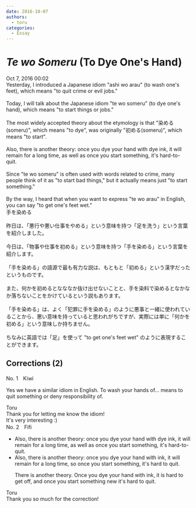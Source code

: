 ```yaml
---
date: 2016-10-07
authors:
  - toru
categories:
  - Essay
---
```


<h1 id="subject_show"><strong><em>Te wo Someru</strong></em> (To Dye One's Hand)</h1>
<div class="date">Oct 7, 2016 00:02</div>
<div id="post"><div id="body_show_ori">
Yesterday, I introduced a Japanese idiom "ashi wo arau" (to wash one's feet), which means "to quit crime or evil jobs."<br/><br/>Today, I will talk about the Japanese idiom "te wo someru" (to dye one's hand), which means "to start things or jobs."<br/><br/>The most widely accepted theory about the etymology is that "染める(someru)", which means "to dye", was originally "初める(someru)", which means "to start".<br/><br/>Also, there is another theory: once you dye your hand with dye ink, it will remain for a long time, as well as once you start something, it's hard-to-quit.<br/><br/>Since "te wo someru" is often used with words related to crime, many people think of it as "to start bad things," but it actually means just "to start something."<br/><br/>By the way, I heard that when you want to express "te wo arau" in English, you can say "to get one's feet wet."
</div></div>

<!-- more -->

<div id="post_ja"><div id="body_show_mo">
手を染める<br/><br/>昨日は、「悪行や悪い仕事をやめる」という意味を持つ「足を洗う」という言葉を紹介しました。<br/><br/>今日は、「物事や仕事を初める」という意味を持つ「手を染める」という言葉を紹介します。<br/><br/>「手を染める」の語源で最も有力な説は、もともと「初める」という漢字だったというものです。<br/><br/>また、何かを初めるとなななか抜け出せないことと、手を染料で染めるとなかなか落ちないことをかけているという説もあります。<br/><br/>「手を染める」は、よく「犯罪に手を染める」のように悪事と一緒に使われていることから、悪い意味を持っていると思われがちですが、実際には単に「何かを初める」という意味しか持ちません。<br/><br/>ちなみに英語では「足」を使って "to get one's feet wet" のように表現することができます。
</div></div>

## Corrections (2)
<div id="block"><div class="first_name"> No. 1　<span class="just_name">Kiwi</span></div><div id="block2">
<p class="comment_small">
 Yes we have a similar idiom in English. To wash your hands of... means to quit something or deny responsibility of.
</p>

</div><div class="name"><span class="just_name">Toru</span><br>
Thank you for letting me know the idiom!<br/>It's very interesting :)
</div>
</div>
<div id="block"><div class="first_name"> No. 2　<span class="just_name">Fifi</span></div><div id="block2">
<ul class="correction_field">
<li class="incorrect">Also, there is another theory: once you dye your hand with dye ink, it will remain for a long time, as well as once you start something, it's hard-to-quit.</li>
<li class="corrected correct">
Also, there is another theory: once you dye your hand with ink, it will remain for a long time, so once you start something, it's hard to quit.
<p class="correction_comment">There is another theory.  Once you dye your hand with ink, it is hard to get off, and once you start something new it's hard to quit.</p>
</li>
</ul>
</div><div class="name"><span class="just_name">Toru</span><br>
Thank you so much for the correction!
</div>
</div>
